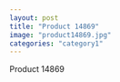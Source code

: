 ```yaml
---
layout: post
title: "Product 14869"
image: "product14869.jpg"
categories: "category1"
---
```

Product 14869
